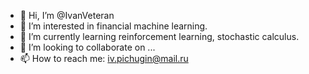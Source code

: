 - 👋 Hi, I’m @IvanVeteran
- 👀 I’m interested in financial machine learning.
- 🌱 I’m currently learning reinforcement learning, stochastic calculus.
- 💞️ I’m looking to collaborate on ...
- 📫 How to reach me: iv.pichugin@mail.ru

<!---
IvanVeteran/IvanVeteran is a ✨ special ✨ repository because its `README.md` (this file) appears on your GitHub profile.
You can click the Preview link to take a look at your changes.
--->
